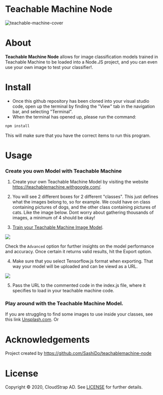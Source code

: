 # Teachable Machine Node

![teachable-machine-cover](https://media-blog.sashido.io/content/images/2020/09/teachable-machine-cover.png)

# About

**Teachable Machine Node** allows for  image classification models trained in Teachable Machine to be loaded into a Node.JS project, and you can even use your own image to test your classifier!.


# Install

- Once this github repository has been cloned into your visual studio code, open up the terminal by finding the "View" tab in the navigation bar, and selecting "Terminal".
- When the terminal has opened up, please run the command: 

```sh
npm install 
```
This will make sure that you have the correct items to run this program. 

# Usage

### Create you own Model with Teachable Machine

1. Create your own Teachable Machine Model by visiting the website https://teachablemachine.withgoogle.com/.

2. You will see 2 different boxes for 2 different "classes". This just defines what the images belong to, so for example. We could have on class containing pictures of dogs, and the other class containing pictures of cats. Like the image below. Dont worry about gathering thousands of images, a minimum of 4 should be okay!

3. [Train your Teachable Machine Image Model](https://teachablemachine.withgoogle.com/train?action=onboardOpen&id=CO67EQ0ZWgA).

![](https://media-blog.sashido.io/content/images/2020/09/tm_export_model.png)

Check the `Advanced` option for further insights on the model performance and accuracy. Once certain it returns valid results, hit the Export option.

4. Make sure that you select Tensorflow.js format when exporting. That way your model will be uploaded and can be viewd as a URL.

![  ](https://media-blog.sashido.io/content/images/2020/08/export_tendorflow.js.png)

5. Pass the URL to the commented code in the index.js file, where it specifies to load in your teachable machine code. 

### Play around with the Teachable Machine Model.

If you are struggling to find some images to use inside your classes, see this link [Unsplash.com](https://unsplash.com/). Or


# Acknowledgements

Project created by https://github.com/SashiDo/teachablemachine-node

# License

Copyright © 2020, CloudStrap AD. See [LICENSE](https://github.com/SashiDo/teachablemachine-node/blob/master/LICENSE) for further details.
